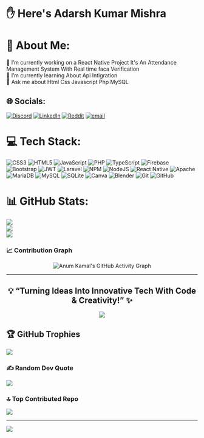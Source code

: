 # ✋ Here's Adarsh Kumar Mishra
# 💫 About Me:
🔭 I’m currently working on a React Native Project It's An Attendance Management System With Real time faca Verification <br>🌱 I’m currently learning About Api Intigration <br>💬 Ask me about Html Css Javascript Php MySQL <br>

## 🌐 Socials:
[![Discord](https://img.shields.io/badge/Discord-%237289DA.svg?logo=discord&logoColor=white)](https://discord.com/users/01-akm) [![LinkedIn](https://img.shields.io/badge/LinkedIn-%230077B5.svg?logo=linkedin&logoColor=white)](https://linkedin.com/in/01-akm) [![Reddit](https://img.shields.io/badge/Reddit-%23FF4500.svg?logo=Reddit&logoColor=white)](https://reddit.com/user/01-akm) [![email](https://img.shields.io/badge/Email-D14836?logo=gmail&logoColor=white)](mailto:kraadi4941@gmail.com) 

# 💻 Tech Stack:
![CSS3](https://img.shields.io/badge/css3-%231572B6.svg?style=flat&logo=css3&logoColor=white) ![HTML5](https://img.shields.io/badge/html5-%23E34F26.svg?style=flat&logo=html5&logoColor=white) ![JavaScript](https://img.shields.io/badge/javascript-%23323330.svg?style=flat&logo=javascript&logoColor=%23F7DF1E) ![PHP](https://img.shields.io/badge/php-%23777BB4.svg?style=flat&logo=php&logoColor=white) ![TypeScript](https://img.shields.io/badge/typescript-%23007ACC.svg?style=flat&logo=typescript&logoColor=white) ![Firebase](https://img.shields.io/badge/firebase-%23039BE5.svg?style=flat&logo=firebase) ![Bootstrap](https://img.shields.io/badge/bootstrap-%238511FA.svg?style=flat&logo=bootstrap&logoColor=white) ![JWT](https://img.shields.io/badge/JWT-black?style=flat&logo=JSON%20web%20tokens) ![Laravel](https://img.shields.io/badge/laravel-%23FF2D20.svg?style=flat&logo=laravel&logoColor=white) ![NPM](https://img.shields.io/badge/NPM-%23CB3837.svg?style=flat&logo=npm&logoColor=white) ![NodeJS](https://img.shields.io/badge/node.js-6DA55F?style=flat&logo=node.js&logoColor=white) ![React Native](https://img.shields.io/badge/react_native-%2320232a.svg?style=flat&logo=react&logoColor=%2361DAFB) ![Apache](https://img.shields.io/badge/apache-%23D42029.svg?style=flat&logo=apache&logoColor=white) ![MariaDB](https://img.shields.io/badge/MariaDB-003545?style=flat&logo=mariadb&logoColor=white) ![MySQL](https://img.shields.io/badge/mysql-4479A1.svg?style=flat&logo=mysql&logoColor=white) ![SQLite](https://img.shields.io/badge/sqlite-%2307405e.svg?style=flat&logo=sqlite&logoColor=white) ![Canva](https://img.shields.io/badge/Canva-%2300C4CC.svg?style=flat&logo=Canva&logoColor=white) ![Blender](https://img.shields.io/badge/blender-%23F5792A.svg?style=flat&logo=blender&logoColor=white) ![Git](https://img.shields.io/badge/git-%23F05033.svg?style=flat&logo=git&logoColor=white) ![GitHub](https://img.shields.io/badge/github-%23121011.svg?style=flat&logo=github&logoColor=white)
# 📊 GitHub Stats:
![](https://github-readme-stats.vercel.app/api?username=01-akm&theme=dark&hide_border=false&include_all_commits=true&count_private=true)<br/>
![](https://nirzak-streak-stats.vercel.app/?user=01-akm&theme=dark&hide_border=false)<br/>
![](https://github-readme-stats.vercel.app/api/top-langs/?username=01-akm&theme=dark&hide_border=false&include_all_commits=true&count_private=true&layout=compact)

### 📈 Contribution Graph

<p align="center">
  <img src="https://github-readme-activity-graph.vercel.app/graph?username=Anum-2017&theme=react-dark&area=true&hide_border=false" alt="Anum Kamal's GitHub Activity Graph" />
</p>

---

<h2 align="center">💡 “Turning Ideas Into Innovative Tech With Code & Creativity!” ✨</h2>

<p align="center">
  <img src="https://capsule-render.vercel.app/api?type=waving&color=38BDF8&height=120&section=footer" />
</p>

## 🏆 GitHub Trophies
![](https://github-profile-trophy.vercel.app/?username=01-akm&theme=radical&no-frame=false&no-bg=false&margin-w=4)

### ✍️ Random Dev Quote
![](https://quotes-github-readme.vercel.app/api?type=horizontal&theme=radical)

### 🔝 Top Contributed Repo
![](https://github-contributor-stats.vercel.app/api?username=01-akm&limit=5&theme=dark&combine_all_yearly_contributions=true)

---
[![](https://visitcount.itsvg.in/api?id=01-akm&icon=0&color=0)](https://visitcount.itsvg.in)

<!-- Proudly created with GPRM ( https://gprm.itsvg.in ) -->
